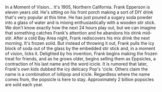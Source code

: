 
In a Moment of Vision...
It&#39;s 1905, Northern California.
Frank Epperson is eleven years old.
He&#39;s sitting on his front porch
making a sort of DIY drink
that&#39;s very popular at this time.
He has just poured a sugary soda powder
into a glass of water
and is mixing enthusiastically
with a wooden stir stick.
We don&#39;t know exactly how the next
24 hours play out,
but we can imagine that something
catches Frank&#39;s attention
and he abandons his drink mid-stir.
After a cold Bay Area night,
Frank rediscovers his mix drink
the next morning.
It&#39;s frozen solid.
But instead of throwing it out,
Frank pulls the icy block of soda out
of the glass by the embedded stir stick
and, in a moment of vision, licks it.
Delighted by his invention,
Frank begins making the frozen treat
for friends,
and as he grows older,
begins selling them as Eppsicles,
a contraction of his last name
and the word icicle.
It is rumored that later,
Frank&#39;s own kids dubbed the icy
delicacy Pop&#39;s &#39;cicle.
Others claim the name is a combination
of lollipop and icicle.
Regardless where the name comes from,
the popsicle is here to stay.
Approximately 2 billion popsicles
are sold each year.
